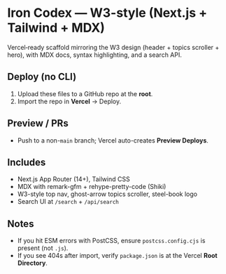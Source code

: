 # Iron Codex — W3-style (Next.js + Tailwind + MDX)

Vercel‑ready scaffold mirroring the W3 design (header + topics scroller + hero), with MDX docs, syntax highlighting, and a search API.

## Deploy (no CLI)
1. Upload these files to a GitHub repo at the **root**.
2. Import the repo in **Vercel** → Deploy.

## Preview / PRs
- Push to a non-`main` branch; Vercel auto-creates **Preview Deploys**.

## Includes
- Next.js App Router (14+), Tailwind CSS
- MDX with remark-gfm + rehype-pretty-code (Shiki)
- W3-style top nav, ghost-arrow topics scroller, steel-book logo
- Search UI at `/search` + `/api/search`

## Notes
- If you hit ESM errors with PostCSS, ensure `postcss.config.cjs` is present (not `.js`).
- If you see 404s after import, verify `package.json` is at the Vercel **Root Directory**.
